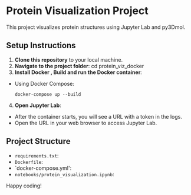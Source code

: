 # Protein Visualization Project

This project visualizes protein structures using Jupyter Lab and py3Dmol.

## Setup Instructions

1. **Clone this repository** to your local machine.
2. **Navigate to the project folder**:
    cd protein_viz_docker
3. **Install Docker , Build and run the Docker container**:
- Using Docker Compose:
  ```
  docker-compose up --build
4. **Open Jupyter Lab**:
- After the container starts, you will see a URL with a token in the logs.
- Open the URL in your web browser to access Jupyter Lab.

## Project Structure

- `requirements.txt`: 
- `Dockerfile`: 
- `docker-compose.yml': 
- `notebooks/protein_visualization.ipynb`: 

Happy coding!

